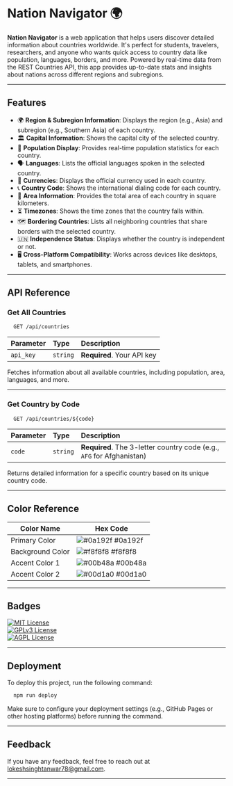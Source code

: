 # Nation Navigator 🌍

**Nation Navigator** is a web application that helps users discover detailed information about countries worldwide. It's perfect for students, travelers, researchers, and anyone who wants quick access to country data like population, languages, borders, and more.
Powered by real-time data from the REST Countries API, this app provides up-to-date stats and insights about nations across different regions and subregions.

--- 

## Features

- 🌍 **Region & Subregion Information**: Displays the region (e.g., Asia) and subregion (e.g., Southern Asia) of each country.
- 🏛️ **Capital Information**: Shows the capital city of the selected country.
- 👥 **Population Display**: Provides real-time population statistics for each country.
- 🗣️ **Languages**: Lists the official languages spoken in the selected country.
- 💱 **Currencies**: Displays the official currency used in each country.
- 📞 **Country Code**: Shows the international dialing code for each country.
- 📐 **Area Information**: Provides the total area of each country in square kilometers.
- ⏳ **Timezones**: Shows the time zones that the country falls within.
- 🗺️ **Bordering Countries**: Lists all neighboring countries that share borders with the selected country.
- 🇺🇳 **Independence Status**: Displays whether the country is independent or not.
- 🖥️ **Cross-Platform Compatibility**: Works across devices like desktops, tablets, and smartphones.

---
## API Reference

### Get All Countries

```http
  GET /api/countries
```

| Parameter | Type     | Description                |
| :-------- | :------- | :------------------------- |
| `api_key` | `string` | **Required**. Your API key |

Fetches information about all available countries, including population, area, languages, and more.

---

### Get Country by Code

```http
  GET /api/countries/${code}
```

| Parameter | Type     | Description                       |
| :-------- | :------- | :-------------------------------- |
| `code`    | `string` | **Required**. The 3-letter country code (e.g., `AFG` for Afghanistan) |

Returns detailed information for a specific country based on its unique country code.


---

## Color Reference

| Color Name        | Hex Code                                                           |
| ----------------- | ------------------------------------------------------------------ |
| Primary Color     | ![#0a192f](https://via.placeholder.com/10/0a192f?text=+) #0a192f   |
| Background Color  | ![#f8f8f8](https://via.placeholder.com/10/f8f8f8?text=+) #f8f8f8   |
| Accent Color 1    | ![#00b48a](https://via.placeholder.com/10/00b48a?text=+) #00b48a   |
| Accent Color 2    | ![#00d1a0](https://via.placeholder.com/10/00d1a0?text=+) #00d1a0   |

---
## Badges

[![MIT License](https://img.shields.io/badge/License-MIT-green.svg)](https://choosealicense.com/licenses/mit/)  
[![GPLv3 License](https://img.shields.io/badge/License-GPL%20v3-yellow.svg)](https://opensource.org/licenses/)  
[![AGPL License](https://img.shields.io/badge/license-AGPL-blue.svg)](http://www.gnu.org/licenses/agpl-3.0)

---
## Deployment

To deploy this project, run the following command:

```bash
  npm run deploy
```

Make sure to configure your deployment settings (e.g., GitHub Pages or other hosting platforms) before running the command.

---
## Feedback

If you have any feedback, feel free to reach out at [lokeshsinghtanwar78@gmail.com](mailto:lokeshsinghtanwar78@gmail.com).

---
